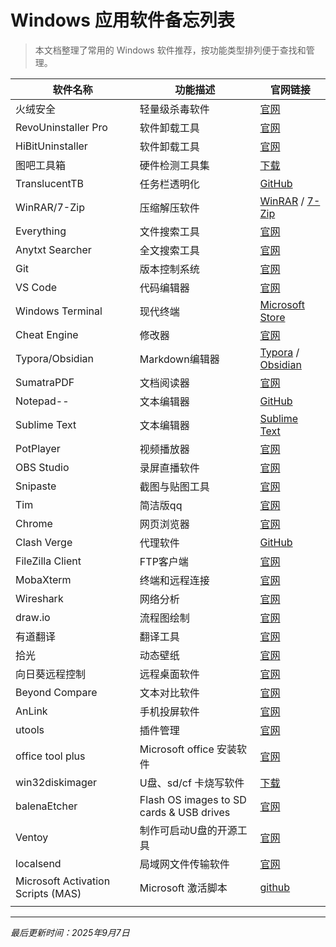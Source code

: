 
# Windows 应用软件备忘列表

> 本文档整理了常用的 Windows 软件推荐，按功能类型排列便于查找和管理。

| 软件名称                               | 功能描述                                     | 官网链接                                                                 |
| ---------------------------------- | ---------------------------------------- | -------------------------------------------------------------------- |
| 火绒安全                               | 轻量级杀毒软件                                  | [官网](https://www.huorong.cn/)                                        |
| RevoUninstaller Pro                | 软件卸载工具                                   | [官网](https://www.revouninstaller.com/)                               |
| HiBitUninstaller                   | 软件卸载工具                                   | [官网](https://www.hibitsoft.ir/Uninstaller.html)                      |
| 图吧工具箱                              | 硬件检测工具集                                  | [下载](http://www.tbtool.cn/)                                          |
| TranslucentTB                      | 任务栏透明化                                   | [GitHub](https://github.com/TranslucentTB/TranslucentTB)             |
| WinRAR/7-Zip                       | 压缩解压软件                                   | [WinRAR](https://www.winrar.com/) / [7-Zip](https://www.7-zip.org/)  |
| Everything                         | 文件搜索工具                                   | [官网](https://www.voidtools.com/)                                     |
| Anytxt Searcher                    | 全文搜索工具                                   | [官网](https://anytxt.net/)                                            |
| Git                                | 版本控制系统                                   | [官网](https://git-scm.com/)                                           |
| VS Code                            | 代码编辑器                                    | [官网](https://code.visualstudio.com/)                                 |
| Windows Terminal                   | 现代终端                                     | [Microsoft Store](https://aka.ms/terminal)                           |
| Cheat Engine                       | 修改器                                      | [官网](https://www.cheatengine.org/)                                   |
| Typora/Obsidian                    | Markdown编辑器                              | [Typora](https://typora.io/) / [Obsidian](https://obsidian.md/)      |
| SumatraPDF                         | 文档阅读器                                    | [官网](https://www.sumatrapdfreader.org/)                              |
| Notepad--                          | 文本编辑器                                    | [GitHub](https://github.com/cxasm/notepad--)                         |
| Sublime Text                       | 文本编辑器                                    | [Sublime Text](https://www.sublimetext.com/)                         |
| PotPlayer                          | 视频播放器                                    | [官网](https://potplayer.daum.net/)                                    |
| OBS Studio                         | 录屏直播软件                                   | [官网](https://obsproject.com/)                                        |
| Snipaste                           | 截图与贴图工具                                  | [官网](https://www.snipaste.com/)                                      |
| Tim                                | 简洁版qq                                    | [官网](https://tim.qq.com/download.html)                               |
| Chrome                             | 网页浏览器                                    | [官网](https://www.google.com/chrome/)                                 |
| Clash Verge                        | 代理软件                                     | [GitHub](https://github.com/zzzgydi/clash-verge)                     |
| FileZilla Client                   | FTP客户端                                   | [官网](https://filezilla-project.org/)                                 |
| MobaXterm                          | 终端和远程连接                                  | [官网](https://mobaxterm.mobatek.net/)                                 |
| Wireshark                          | 网络分析                                     | [官网](https://www.wireshark.org/)                                     |
| draw.io                            | 流程图绘制                                    | [官网](https://app.diagrams.net/)                                      |
| 有道翻译                               | 翻译工具                                     | [官网](https://fanyi.youdao.com/)                                      |
| 拾光                                 | 动态壁纸                                     | [官网](https://sg.upup7.com/)                                          |
| 向日葵远程控制                            | 远程桌面软件                                   | [官网](https://sunlogin.oray.com/)                                     |
| Beyond Compare                     | 文本对比软件                                   | [官网](https://www.scootersoftware.com/)                               |
| AnLink                             | 手机投屏软件                                   | [官网](https://cn.anlinksoft.com/)                                     |
| utools                             | 插件管理                                     | [官网](https://www.u-tools.cn/docs/guide/about-uTools.html)            |
| office tool plus                   | Microsoft office 安装软件                    | [官网](https://otp.landian.vip/zh-cn/)                                 |
| win32diskimager                    | U盘、sd/cf 卡烧写软件                           | [下载](https://sourceforge.net/projects/win32diskimager/)              |
| balenaEtcher                       | Flash OS images to SD cards & USB drives | [官网](https://etcher.balena.io/)                                      |
| Ventoy                             | 制作可启动U盘的开源工具                             | [官网](https://www.ventoy.net/cn/index.html)                           |
| localsend                          | 局域网文件传输软件                                | [官网](https://localsend.org/zh-CN)                                    |
| Microsoft Activation Scripts (MAS) | Microsoft 激活脚本                           | [github](https://github.com/massgravel/Microsoft-Activation-Scripts) |
|                                    |                                          |                                                                      |

---

*最后更新时间：2025年9月7日*

